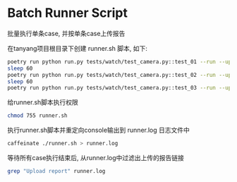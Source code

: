# Batch Runner Script

批量执行单条case, 并按单条case上传报告

在tanyang项目根目录下创建 runner.sh 脚本, 如下:

```Bash
poetry run python run.py tests/watch/test_camera.py::test_01 --run --upload
sleep 60
poetry run python run.py tests/watch/test_camera.py::test_02 --run --upload
sleep 60
poetry run python run.py tests/watch/test_camera.py::test_03 --run --upload
```

给runner.sh脚本执行权限

```Bash
chmod 755 runner.sh
```

执行runner.sh脚本并重定向console输出到 runner.log 日志文件中

```Bash
caffeinate ./runner.sh > runner.log
```

等待所有case执行结束后, 从runner.log中过滤出上传的报告链接

```Bash
grep "Upload report" runner.log
```
